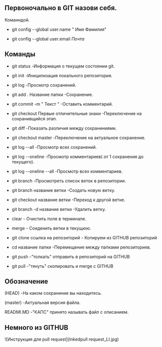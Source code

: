 ## Первоночально в GIT назови себя. 

Команндой.

* git config --global user.name " Имя Фамилия"

* git config --global user.email *Почта*
## Команды 

* git status -Информация о текущем состоянии git.

* git init -Иницилизация локального репозитория.

* git log -Просмотр сохранений.

* git add . Название папки -Сохранение.

* git commit -m " Текст " -Оставить комментарий.  

* git checkout Первые отличительные знаки  -Переключение на сохранивщийся этап.

* git diff -Показать различия между сохраниниями.

* git checkout master -Переключение на актуальное сохранение.

* git log --all -Просмотр всех сохранений.

* git log --oneline -Просмотр комментариев( от 1 сохранения до текущего).

* git log --oneline --all -Просмотр всех комментариев.

* git branch -Просмотреть список веток в репозитории.

* git branch название ветки -Создать новую ветку.

* git checkout название ветки -Переход к другой ветке. 

* git branch -d название ветки -Удалить ветку.

* clear - Очистить поле в терминале.  

* merge - Соеденить ветки в текущюю.

* git clone ссылка на репозиторий - Копируем из GITHUB репозиторий

* cd название папки -Перемещение между папками репозиториев.

* git push -"толкать" отправить в репозиторий на  GITHUB 

* git pull -"тянуть" скопировать и merge с GITHUB



## Обозначение 

(HEAD) -На каком сохраниние вы находитесь.

(master) -Актуальная версия файла. 

READMI.MD -"КАПС" принято называть файл с описанием.

## Немного из GITHUB

 ![Инструкция для pull request](Inkedpull request_LI.jpg)